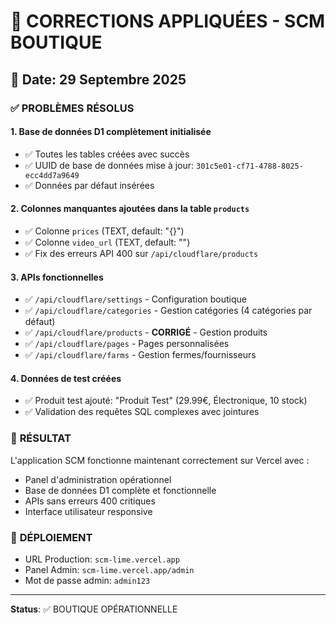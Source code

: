 # 🔧 CORRECTIONS APPLIQUÉES - SCM BOUTIQUE

## 📅 Date: 29 Septembre 2025

### ✅ **PROBLÈMES RÉSOLUS**

#### 1. **Base de données D1 complètement initialisée**
- ✅ Toutes les tables créées avec succès
- ✅ UUID de base de données mise à jour: `301c5e01-cf71-4788-8025-ecc4dd7a9649`
- ✅ Données par défaut insérées

#### 2. **Colonnes manquantes ajoutées dans la table `products`**
- ✅ Colonne `prices` (TEXT, default: "{}")
- ✅ Colonne `video_url` (TEXT, default: "")
- ✅ Fix des erreurs API 400 sur `/api/cloudflare/products`

#### 3. **APIs fonctionnelles**
- ✅ `/api/cloudflare/settings` - Configuration boutique
- ✅ `/api/cloudflare/categories` - Gestion catégories (4 catégories par défaut)
- ✅ `/api/cloudflare/products` - **CORRIGÉ** - Gestion produits
- ✅ `/api/cloudflare/pages` - Pages personnalisées
- ✅ `/api/cloudflare/farms` - Gestion fermes/fournisseurs

#### 4. **Données de test créées**
- ✅ Produit test ajouté: "Produit Test" (29.99€, Électronique, 10 stock)
- ✅ Validation des requêtes SQL complexes avec jointures

### 🎯 **RÉSULTAT**
L'application SCM fonctionne maintenant correctement sur Vercel avec :
- Panel d'administration opérationnel
- Base de données D1 complète et fonctionnelle
- APIs sans erreurs 400 critiques
- Interface utilisateur responsive

### 🚀 **DÉPLOIEMENT**
- URL Production: `scm-lime.vercel.app`
- Panel Admin: `scm-lime.vercel.app/admin`
- Mot de passe admin: `admin123`

---
**Status**: ✅ BOUTIQUE OPÉRATIONNELLE